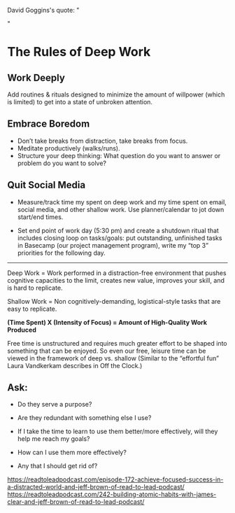 David Goggins's quote:
"

"

# The Rules of Deep Work
## Work Deeply
Add routines & rituals designed to minimize the amount of willpower (which is limited) to get into a state of unbroken attention.

## Embrace Boredom
- Don’t take breaks from distraction, take breaks from focus.
- Meditate productively (walks/runs).
- Structure your deep thinking: What question do you want to answer or problem do you want to solve?

## Quit Social Media

- Measure/track time my spent on deep work and my time spent on email, social media, and other shallow work. Use planner/calendar to jot down start/end times.

- Set end point of work day (5:30 pm) and create a shutdown ritual that includes closing loop on tasks/goals: put outstanding, unfinished tasks in Basecamp (our project management program), write my “top 3” priorities for the following day.

---

Deep Work = Work performed in a distraction-free environment that pushes cognitive capacities to the limit, creates new value, improves your skill, and is hard to replicate.

Shallow Work = Non cognitively-demanding, logistical-style tasks that are easy to replicate.

**(Time Spent) X (Intensity of Focus) = Amount of High-Quality Work Produced**

Free time is unstructured and requires much greater effort to be shaped into something that can be enjoyed. So even our free, leisure time can be viewed in the framework of deep vs. shallow (Similar to the “effortful fun” Laura Vandkerkam describes in Off the Clock.)
## Ask:

- Do they serve a purpose?

- Are they redundant with something else I use?

- If I take the time to learn to use them better/more effectively, will they help me reach my goals?

- How can I use them more effectively?

- Any that I should get rid of?

https://readtoleadpodcast.com/episode-172-achieve-focused-success-in-a-distracted-world-and-jeff-brown-of-read-to-lead-podcast/
https://readtoleadpodcast.com/242-building-atomic-habits-with-james-clear-and-jeff-brown-of-read-to-lead-podcast/
